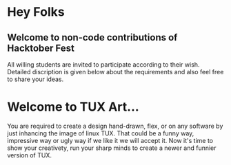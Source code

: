 # Hey Folks
## Welcome to non-code contributions of Hacktober Fest

All willing students are invited to participate according to their wish. Detailed discription is given below about the requirements and also feel free to share your ideas.

# Welcome to TUX Art...
You are required to create a design hand-drawn, flex, or on any software by just inhancing the image of linux TUX.
That could be a funny way, impressive way or ugly way if we like it we will accept it. Now it's time to show your creativety, run your sharp minds to create a newer and funnier version of TUX. 